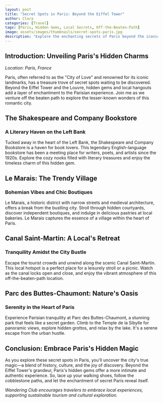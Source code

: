 ```yaml
---
layout: post
title: "Secret Spots in Paris: Beyond the Eiffel Tower"
author: Clara
categories: [Travel]
tags: [Paris, Hidden Gems, Local Secrets, Off-the-Beaten-Path]
image: assets/images/thumbnails/secret-spots-paris.jpg
description: "Explore the enchanting secrets of Paris beyond the iconic Eiffel Tower. Clara unveils hidden gems and local spots that add a touch of magic to your Parisian adventure."
---
```


## Introduction: Unveiling Paris's Hidden Charms

*Location: Paris, France*

Paris, often referred to as the "City of Love" and renowned for its iconic landmarks, has a treasure trove of secret spots waiting to be discovered. Beyond the Eiffel Tower and the Louvre, hidden gems and local hangouts add a layer of enchantment to the Parisian experience. Join me as we venture off the beaten path to explore the lesser-known wonders of this romantic city.

## The Shakespeare and Company Bookstore

### A Literary Haven on the Left Bank

Tucked away in the heart of the Left Bank, the Shakespeare and Company Bookstore is a haven for book lovers. This legendary English-language bookstore has been a meeting place for writers, poets, and artists since the 1920s. Explore the cozy nooks filled with literary treasures and enjoy the timeless charm of this hidden gem.

## Le Marais: The Trendy Village

### Bohemian Vibes and Chic Boutiques

Le Marais, a historic district with narrow streets and medieval architecture, offers a break from the bustling city. Stroll through hidden courtyards, discover independent boutiques, and indulge in delicious pastries at local bakeries. Le Marais captures the essence of a village within the heart of Paris.

## Canal Saint-Martin: A Local's Retreat

### Tranquility Amidst the City Bustle

Escape the tourist crowds and unwind along the scenic Canal Saint-Martin. This local hotspot is a perfect place for a leisurely stroll or a picnic. Watch as the canal locks open and close, and enjoy the vibrant atmosphere of this off-the-beaten-path location.

## Parc des Buttes-Chaumont: Nature's Oasis

### Serenity in the Heart of Paris

Experience Parisian tranquility at Parc des Buttes-Chaumont, a stunning park that feels like a secret garden. Climb to the Temple de la Sibylle for panoramic views, explore hidden grottos, and relax by the lake. It's a serene escape from the urban hustle.

## Conclusion: Embrace Paris's Hidden Magic

As you explore these secret spots in Paris, you'll uncover the city's true magic—a blend of history, culture, and the joy of discovery. Beyond the Eiffel Tower's grandeur, Paris's hidden gems offer a more intimate and authentic experience. So, lace up your walking shoes, follow the cobblestone paths, and let the enchantment of secret Paris reveal itself.

*Wandering Club encourages travelers to embrace local experiences, supporting sustainable tourism and cultural exploration.*
